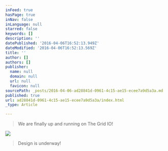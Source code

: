 ```yaml
---
inFeed: true
hasPage: true
inNav: false
inLanguage: null
starred: false
keywords: []
description: ''
datePublished: '2016-04-06T16:52:13.949Z'
dateModified: '2016-04-06T16:52:13.569Z'
title: ''
author: []
authors: []
publisher:
  name: null
  domain: null
  url: null
  favicon: null
sourcePath: _posts/2016-04-06-ad28841d-0961-4c15-ae15-ecee7a9d5a3a.md
published: true
url: ad28841d-0961-4c15-ae15-ecee7a9d5a3a/index.html
_type: Article

---
```

> We are finally up and running on The Grid IO!

![](https://the-grid-user-content.s3-us-west-2.amazonaws.com/90e1fffe-357b-4303-82d4-aec4c8e6bb9b.jpg)

> Design is underway!